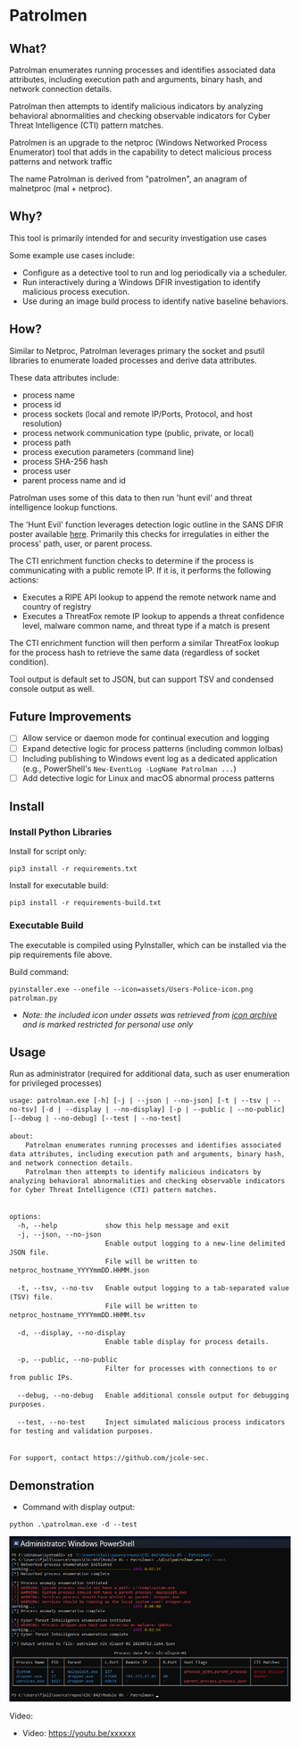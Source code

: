 # Patrolmen

## What?

Patrolman enumerates running processes and identifies associated data attributes, including execution path and arguments, binary hash, and network connection details. 

Patrolman then attempts to identify malicious indicators by analyzing behavioral abnormalities and checking observable indicators for Cyber Threat Intelligence (CTI) pattern matches.

Patrolmen is an upgrade to the netproc (Windows Networked Process Enumerator) tool that adds in the capability to detect malicious process patterns and network traffic

The name Patrolman is derived from "patrolmen", an anagram of malnetproc (mal + netproc).

## Why?

This tool is primarily intended for and security investigation use cases

Some example use cases include:
- Configure as a detective tool to run and log periodically via a scheduler.
- Run interactively during a Windows DFIR investigation to identify malicious process execution.
- Use during an image build process to identify native baseline behaviors.


## How?

Similar to Netproc, Patrolman leverages primary the socket and psutil libraries to enumerate loaded processes and derive data attributes.

These data attributes include:
- process name
- process id
- process sockets (local and remote IP/Ports, Protocol, and host resolution)
- process network communication type (public, private, or local)
- process path
- process execution parameters (command line)
- process SHA-256 hash
- process user
- parent process name and id

Patrolman uses some of this data to then run 'hunt evil' and threat intelligence lookup functions.

The 'Hunt Evil' function leverages detection logic outline in the SANS DFIR poster available [here](https://www.sans.org/posters/hunt-evil/). Primarily this checks for irregulaties in either the process' path, user, or parent process.

The CTI enrichment function checks to determine if the process is communicating with a public remote IP. If it is, it performs the following actions:
- Executes a RIPE API lookup to append the remote network name and country of registry
- Executes a ThreatFox remote IP lookup to appends a threat confidence level, malware common name, and threat type if a match is present

The CTI enrichment function will then perform a similar ThreatFox lookup for the process hash to retrieve the same data (regardless of socket condition).

Tool output is default set to JSON, but can support TSV and condensed console output as well.

## Future Improvements

- [ ] Allow service or daemon mode for continual execution and logging
- [ ] Expand detective logic for process patterns (including common lolbas)
- [ ] Including publishing to Windows event log as a dedicated application (e.g., PowerShell's `New-EventLog -LogName Patrolman ...`)
- [ ] Add detective logic for Linux and macOS abnormal process patterns

## Install


### Install Python Libraries

Install for script only:
```
pip3 install -r requirements.txt
```

Install for executable build:
```
pip3 install -r requirements-build.txt
```


### Executable Build

The executable is compiled using PyInstaller, which can be installed via the pip requirements file above. 

Build command:
```
pyinstaller.exe --onefile --icon=assets/Users-Police-icon.png patrolman.py
```
- _Note: the included icon under assets was retrieved from [icon archive](https://www.iconarchive.com/show/windows-8-icons-by-icons8/Users-Police-icon.html) and is marked restricted for personal use only_


## Usage

Run as administrator (required for additional data, such as user enumeration for privileged processes)


```
usage: patrolman.exe [-h] [-j | --json | --no-json] [-t | --tsv | --no-tsv] [-d | --display | --no-display] [-p | --public | --no-public] [--debug | --no-debug] [--test | --no-test]

about:
    Patrolman enumerates running processes and identifies associated data attributes, including execution path and arguments, binary hash, and network connection details.
    Patrolman then attempts to identify malicious indicators by analyzing behavioral abnormalities and checking observable indicators for Cyber Threat Intelligence (CTI) pattern matches.
    

options:
  -h, --help            show this help message and exit
  -j, --json, --no-json
                        Enable output logging to a new-line delimited JSON file.
                        File will be written to netproc_hostname_YYYYmmDD.HHMM.json

  -t, --tsv, --no-tsv   Enable output logging to a tab-separated value (TSV) file.
                        File will be written to netproc_hostname_YYYYmmDD.HHMM.tsv

  -d, --display, --no-display
                        Enable table display for process details.

  -p, --public, --no-public
                        Filter for processes with connections to or from public IPs.

  --debug, --no-debug   Enable additional console output for debugging purposes.

  --test, --no-test     Inject simulated malicious process indicators for testing and validation purposes.


For support, contact https://github.com/jcole-sec.
```

## Demonstration

- Command with display output:
```
python .\patrolman.exe -d --test
```
![screenshot](assets/demo-patrolman-1.png)

Video:

- Video: https://youtu.be/xxxxxx
